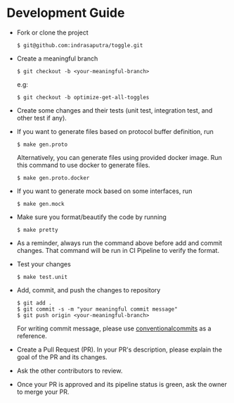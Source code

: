 # Development Guide

- Fork or clone the project

    ```
    $ git@github.com:indrasaputra/toggle.git
    ```

- Create a meaningful branch

    ```
    $ git checkout -b <your-meaningful-branch>
    ```

    e.g:

    ```
    $ git checkout -b optimize-get-all-toggles
    ```

- Create some changes and their tests (unit test, integration test, and other test if any).

- If you want to generate files based on protocol buffer definition, run

    ```
    $ make gen.proto
    ```

    Alternatively, you can generate files using provided docker image.
    Run this command to use docker to generate files.

    ```
    $ make gen.proto.docker
    ```

- If you want to generate mock based on some interfaces, run

    ```
    $ make gen.mock
    ```

- Make sure you format/beautify the code by running

    ```
    $ make pretty
    ```

- As a reminder, always run the command above before add and commit changes.
    That command will be run in CI Pipeline to verify the format.

- Test your changes

    ```
    $ make test.unit
    ```

- Add, commit, and push the changes to repository

    ```
    $ git add .
    $ git commit -s -m "your meaningful commit message"
    $ git push origin <your-meaningful-branch>
    ```

    For writing commit message, please use [conventionalcommits](https://www.conventionalcommits.org/en/v1.0.0/) as a reference.

- Create a Pull Request (PR). In your PR's description, please explain the goal of the PR and its changes.

- Ask the other contributors to review.

- Once your PR is approved and its pipeline status is green, ask the owner to merge your PR.
